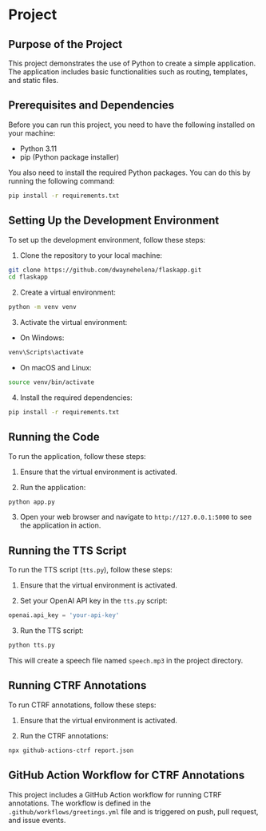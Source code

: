 # Project

## Purpose of the Project

This project demonstrates the use of Python to create a simple application. The application includes basic functionalities such as routing, templates, and static files.

## Prerequisites and Dependencies

Before you can run this project, you need to have the following installed on your machine:

- Python 3.11
- pip (Python package installer)

You also need to install the required Python packages. You can do this by running the following command:

```bash
pip install -r requirements.txt
```

## Setting Up the Development Environment

To set up the development environment, follow these steps:

1. Clone the repository to your local machine:

```bash
git clone https://github.com/dwaynehelena/flaskapp.git
cd flaskapp
```

2. Create a virtual environment:

```bash
python -m venv venv
```

3. Activate the virtual environment:

- On Windows:

```bash
venv\Scripts\activate
```

- On macOS and Linux:

```bash
source venv/bin/activate
```

4. Install the required dependencies:

```bash
pip install -r requirements.txt
```

## Running the Code

To run the application, follow these steps:

1. Ensure that the virtual environment is activated.

2. Run the application:

```bash
python app.py
```

3. Open your web browser and navigate to `http://127.0.0.1:5000` to see the application in action.

## Running the TTS Script

To run the TTS script (`tts.py`), follow these steps:

1. Ensure that the virtual environment is activated.

2. Set your OpenAI API key in the `tts.py` script:

```python
openai.api_key = 'your-api-key'
```

3. Run the TTS script:

```bash
python tts.py
```

This will create a speech file named `speech.mp3` in the project directory.


## Running CTRF Annotations

To run CTRF annotations, follow these steps:

1. Ensure that the virtual environment is activated.

2. Run the CTRF annotations:

```bash
npx github-actions-ctrf report.json
```

## GitHub Action Workflow for CTRF Annotations

This project includes a GitHub Action workflow for running CTRF annotations. The workflow is defined in the `.github/workflows/greetings.yml` file and is triggered on push, pull request, and issue events.
